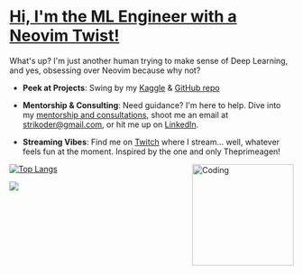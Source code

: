 <h1><a href="https://strikoder.github.io/" target="_blank" rel="noreferrer">Hi, I'm the ML Engineer with a Neovim Twist!</a></h1>

What's up? I'm just another human trying to make sense of Deep Learning, and yes, obsessing over Neovim because why not? 

- **Peek at Projects**: Swing by my [Kaggle](https://www.kaggle.com/strikoder) & [GitHub repo](https://github.com/Strikoder/DS-ML-DL/tree/main/Projects/Machine%20&%20Deep%20learning%20projects)
  
- **Mentorship & Consulting**: Need guidance? I'm here to help. Dive into my [mentorship and consultations](https://github.com/Strikoder/Mentorship-public), shoot me an email at strikoder@gmail.com, or hit me up on [LinkedIn](https://www.linkedin.com/in/strikoder/).

- **Streaming Vibes**: Find me on [Twitch](https://www.twitch.tv/strikoder) where I stream... well, whatever feels fun at the moment. Inspired by the one and only Theprimeagen!

<img align="right" alt="Coding" width="180" src="https://i.pinimg.com/originals/06/60/ef/0660efe82fa3da42ed56eef013171835.gif">

[![Top Langs](https://github-readme-stats.vercel.app/api/top-langs/?username=strikoder&layout=compact&count_private=true&theme=blue-green&title_color=00b3ff)](https://github.com/strikoder/github-readme-stats)


![](https://komarev.com/ghpvc/?username=strikoder&color=blueviolet)
